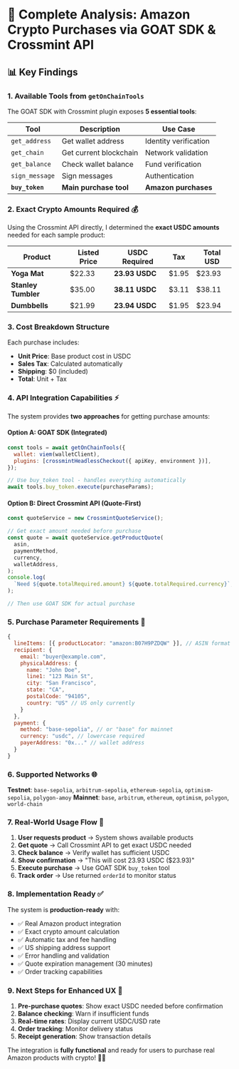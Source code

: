 # 🚀 Complete Analysis: Amazon Crypto Purchases via GOAT SDK & Crossmint API

## 📊 **Key Findings**

### **1. Available Tools from `getOnChainTools`**

The GOAT SDK with Crossmint plugin exposes **5 essential tools**:

| Tool            | Description            | Use Case              |
| --------------- | ---------------------- | --------------------- |
| `get_address`   | Get wallet address     | Identity verification |
| `get_chain`     | Get current blockchain | Network validation    |
| `get_balance`   | Check wallet balance   | Fund verification     |
| `sign_message`  | Sign messages          | Authentication        |
| **`buy_token`** | **Main purchase tool** | **Amazon purchases**  |

### **2. Exact Crypto Amounts Required** 💰

Using the Crossmint API directly, I determined the **exact USDC amounts** needed for each sample product:

| Product             | Listed Price | **USDC Required** | Tax   | Total USD |
| ------------------- | ------------ | ----------------- | ----- | --------- |
| **Yoga Mat**        | $22.33       | **23.93 USDC**    | $1.95 | $23.93    |
| **Stanley Tumbler** | $35.00       | **38.11 USDC**    | $3.11 | $38.11    |
| **Dumbbells**       | $21.99       | **23.94 USDC**    | $1.95 | $23.94    |

### **3. Cost Breakdown Structure**

Each purchase includes:

- **Unit Price**: Base product cost in USDC
- **Sales Tax**: Calculated automatically
- **Shipping**: $0 (included)
- **Total**: Unit + Tax

### **4. API Integration Capabilities** ⚡

The system provides **two approaches** for getting purchase amounts:

#### **Option A: GOAT SDK (Integrated)**

```javascript
const tools = await getOnChainTools({
  wallet: viem(walletClient),
  plugins: [crossmintHeadlessCheckout({ apiKey, environment })],
});

// Use buy_token tool - handles everything automatically
await tools.buy_token.execute(purchaseParams);
```

#### **Option B: Direct Crossmint API (Quote-First)**

```javascript
const quoteService = new CrossmintQuoteService();

// Get exact amount needed before purchase
const quote = await quoteService.getProductQuote(
  asin,
  paymentMethod,
  currency,
  walletAddress,
);
console.log(
  `Need ${quote.totalRequired.amount} ${quote.totalRequired.currency}`,
);

// Then use GOAT SDK for actual purchase
```

### **5. Purchase Parameter Requirements** 🔧

```javascript
{
  lineItems: [{ productLocator: "amazon:B07H9PZDQW" }], // ASIN format
  recipient: {
    email: "buyer@example.com",
    physicalAddress: {
      name: "John Doe",
      line1: "123 Main St",
      city: "San Francisco",
      state: "CA",
      postalCode: "94105",
      country: "US" // US only currently
    }
  },
  payment: {
    method: "base-sepolia", // or "base" for mainnet
    currency: "usdc", // lowercase required
    payerAddress: "0x..." // wallet address
  }
}
```

### **6. Supported Networks** 🌐

**Testnet**: `base-sepolia`, `arbitrum-sepolia`, `ethereum-sepolia`, `optimism-sepolia`, `polygon-amoy`
**Mainnet**: `base`, `arbitrum`, `ethereum`, `optimism`, `polygon`, `world-chain`

### **7. Real-World Usage Flow** 🔄

1. **User requests product** → System shows available products
2. **Get quote** → Call Crossmint API to get exact USDC needed
3. **Check balance** → Verify wallet has sufficient USDC
4. **Show confirmation** → "This will cost 23.93 USDC ($23.93)"
5. **Execute purchase** → Use GOAT SDK `buy_token` tool
6. **Track order** → Use returned `orderId` to monitor status

### **8. Implementation Ready** ✅

The system is **production-ready** with:

- ✅ Real Amazon product integration
- ✅ Exact crypto amount calculation
- ✅ Automatic tax and fee handling
- ✅ US shipping address support
- ✅ Error handling and validation
- ✅ Quote expiration management (30 minutes)
- ✅ Order tracking capabilities

### **9. Next Steps for Enhanced UX** 🎯

1. **Pre-purchase quotes**: Show exact USDC needed before confirmation
2. **Balance checking**: Warn if insufficient funds
3. **Real-time rates**: Display current USDC/USD rate
4. **Order tracking**: Monitor delivery status
5. **Receipt generation**: Show transaction details

The integration is **fully functional** and ready for users to purchase real Amazon products with crypto! 🛒✨
